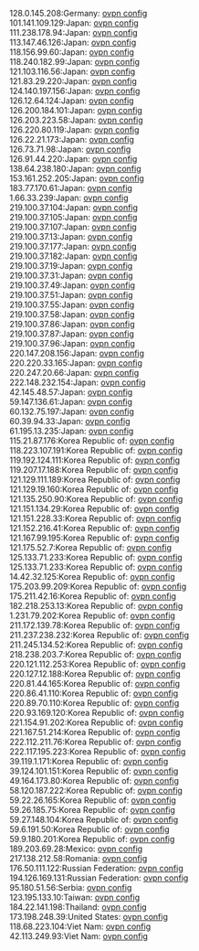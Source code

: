 128.0.145.208:Germany: [ovpn config](vpn/128_0_145_208.ovpn)  
101.141.109.129:Japan: [ovpn config](vpn/101_141_109_129.ovpn)  
111.238.178.94:Japan: [ovpn config](vpn/111_238_178_94.ovpn)  
113.147.46.126:Japan: [ovpn config](vpn/113_147_46_126.ovpn)  
118.156.99.60:Japan: [ovpn config](vpn/118_156_99_60.ovpn)  
118.240.182.99:Japan: [ovpn config](vpn/118_240_182_99.ovpn)  
121.103.116.56:Japan: [ovpn config](vpn/121_103_116_56.ovpn)  
121.83.29.220:Japan: [ovpn config](vpn/121_83_29_220.ovpn)  
124.140.197.156:Japan: [ovpn config](vpn/124_140_197_156.ovpn)  
126.12.64.124:Japan: [ovpn config](vpn/126_12_64_124.ovpn)  
126.200.184.101:Japan: [ovpn config](vpn/126_200_184_101.ovpn)  
126.203.223.58:Japan: [ovpn config](vpn/126_203_223_58.ovpn)  
126.220.80.119:Japan: [ovpn config](vpn/126_220_80_119.ovpn)  
126.22.21.173:Japan: [ovpn config](vpn/126_22_21_173.ovpn)  
126.73.71.98:Japan: [ovpn config](vpn/126_73_71_98.ovpn)  
126.91.44.220:Japan: [ovpn config](vpn/126_91_44_220.ovpn)  
138.64.238.180:Japan: [ovpn config](vpn/138_64_238_180.ovpn)  
153.161.252.205:Japan: [ovpn config](vpn/153_161_252_205.ovpn)  
183.77.170.61:Japan: [ovpn config](vpn/183_77_170_61.ovpn)  
1.66.33.239:Japan: [ovpn config](vpn/1_66_33_239.ovpn)  
219.100.37.104:Japan: [ovpn config](vpn/219_100_37_104.ovpn)  
219.100.37.105:Japan: [ovpn config](vpn/219_100_37_105.ovpn)  
219.100.37.107:Japan: [ovpn config](vpn/219_100_37_107.ovpn)  
219.100.37.13:Japan: [ovpn config](vpn/219_100_37_13.ovpn)  
219.100.37.177:Japan: [ovpn config](vpn/219_100_37_177.ovpn)  
219.100.37.182:Japan: [ovpn config](vpn/219_100_37_182.ovpn)  
219.100.37.19:Japan: [ovpn config](vpn/219_100_37_19.ovpn)  
219.100.37.31:Japan: [ovpn config](vpn/219_100_37_31.ovpn)  
219.100.37.49:Japan: [ovpn config](vpn/219_100_37_49.ovpn)  
219.100.37.51:Japan: [ovpn config](vpn/219_100_37_51.ovpn)  
219.100.37.55:Japan: [ovpn config](vpn/219_100_37_55.ovpn)  
219.100.37.58:Japan: [ovpn config](vpn/219_100_37_58.ovpn)  
219.100.37.86:Japan: [ovpn config](vpn/219_100_37_86.ovpn)  
219.100.37.87:Japan: [ovpn config](vpn/219_100_37_87.ovpn)  
219.100.37.96:Japan: [ovpn config](vpn/219_100_37_96.ovpn)  
220.147.208.156:Japan: [ovpn config](vpn/220_147_208_156.ovpn)  
220.220.33.165:Japan: [ovpn config](vpn/220_220_33_165.ovpn)  
220.247.20.66:Japan: [ovpn config](vpn/220_247_20_66.ovpn)  
222.148.232.154:Japan: [ovpn config](vpn/222_148_232_154.ovpn)  
42.145.48.57:Japan: [ovpn config](vpn/42_145_48_57.ovpn)  
59.147.136.61:Japan: [ovpn config](vpn/59_147_136_61.ovpn)  
60.132.75.197:Japan: [ovpn config](vpn/60_132_75_197.ovpn)  
60.39.94.33:Japan: [ovpn config](vpn/60_39_94_33.ovpn)  
61.195.13.235:Japan: [ovpn config](vpn/61_195_13_235.ovpn)  
115.21.87.176:Korea Republic of: [ovpn config](vpn/115_21_87_176.ovpn)  
118.223.107.191:Korea Republic of: [ovpn config](vpn/118_223_107_191.ovpn)  
119.192.124.111:Korea Republic of: [ovpn config](vpn/119_192_124_111.ovpn)  
119.207.17.188:Korea Republic of: [ovpn config](vpn/119_207_17_188.ovpn)  
121.129.111.189:Korea Republic of: [ovpn config](vpn/121_129_111_189.ovpn)  
121.129.19.160:Korea Republic of: [ovpn config](vpn/121_129_19_160.ovpn)  
121.135.250.90:Korea Republic of: [ovpn config](vpn/121_135_250_90.ovpn)  
121.151.134.29:Korea Republic of: [ovpn config](vpn/121_151_134_29.ovpn)  
121.151.228.33:Korea Republic of: [ovpn config](vpn/121_151_228_33.ovpn)  
121.152.216.41:Korea Republic of: [ovpn config](vpn/121_152_216_41.ovpn)  
121.167.99.195:Korea Republic of: [ovpn config](vpn/121_167_99_195.ovpn)  
121.175.52.7:Korea Republic of: [ovpn config](vpn/121_175_52_7.ovpn)  
125.133.71.233:Korea Republic of: [ovpn config](vpn/125_133_71_233.ovpn)  
125.133.71.233:Korea Republic of: [ovpn config](vpn/125_133_71_233.ovpn)  
14.42.32.125:Korea Republic of: [ovpn config](vpn/14_42_32_125.ovpn)  
175.203.99.209:Korea Republic of: [ovpn config](vpn/175_203_99_209.ovpn)  
175.211.42.16:Korea Republic of: [ovpn config](vpn/175_211_42_16.ovpn)  
182.218.253.13:Korea Republic of: [ovpn config](vpn/182_218_253_13.ovpn)  
1.231.79.202:Korea Republic of: [ovpn config](vpn/1_231_79_202.ovpn)  
211.172.139.78:Korea Republic of: [ovpn config](vpn/211_172_139_78.ovpn)  
211.237.238.232:Korea Republic of: [ovpn config](vpn/211_237_238_232.ovpn)  
211.245.134.52:Korea Republic of: [ovpn config](vpn/211_245_134_52.ovpn)  
218.238.203.7:Korea Republic of: [ovpn config](vpn/218_238_203_7.ovpn)  
220.121.112.253:Korea Republic of: [ovpn config](vpn/220_121_112_253.ovpn)  
220.127.12.188:Korea Republic of: [ovpn config](vpn/220_127_12_188.ovpn)  
220.81.44.165:Korea Republic of: [ovpn config](vpn/220_81_44_165.ovpn)  
220.86.41.110:Korea Republic of: [ovpn config](vpn/220_86_41_110.ovpn)  
220.89.70.110:Korea Republic of: [ovpn config](vpn/220_89_70_110.ovpn)  
220.93.169.120:Korea Republic of: [ovpn config](vpn/220_93_169_120.ovpn)  
221.154.91.202:Korea Republic of: [ovpn config](vpn/221_154_91_202.ovpn)  
221.167.51.214:Korea Republic of: [ovpn config](vpn/221_167_51_214.ovpn)  
222.112.211.76:Korea Republic of: [ovpn config](vpn/222_112_211_76.ovpn)  
222.117.195.223:Korea Republic of: [ovpn config](vpn/222_117_195_223.ovpn)  
39.119.1.171:Korea Republic of: [ovpn config](vpn/39_119_1_171.ovpn)  
39.124.101.151:Korea Republic of: [ovpn config](vpn/39_124_101_151.ovpn)  
49.164.173.80:Korea Republic of: [ovpn config](vpn/49_164_173_80.ovpn)  
58.120.187.222:Korea Republic of: [ovpn config](vpn/58_120_187_222.ovpn)  
59.22.26.165:Korea Republic of: [ovpn config](vpn/59_22_26_165.ovpn)  
59.26.185.75:Korea Republic of: [ovpn config](vpn/59_26_185_75.ovpn)  
59.27.148.104:Korea Republic of: [ovpn config](vpn/59_27_148_104.ovpn)  
59.6.191.50:Korea Republic of: [ovpn config](vpn/59_6_191_50.ovpn)  
59.9.180.201:Korea Republic of: [ovpn config](vpn/59_9_180_201.ovpn)  
189.203.69.28:Mexico: [ovpn config](vpn/189_203_69_28.ovpn)  
217.138.212.58:Romania: [ovpn config](vpn/217_138_212_58.ovpn)  
176.50.111.122:Russian Federation: [ovpn config](vpn/176_50_111_122.ovpn)  
194.126.169.131:Russian Federation: [ovpn config](vpn/194_126_169_131.ovpn)  
95.180.51.56:Serbia: [ovpn config](vpn/95_180_51_56.ovpn)  
123.195.133.10:Taiwan: [ovpn config](vpn/123_195_133_10.ovpn)  
184.22.141.198:Thailand: [ovpn config](vpn/184_22_141_198.ovpn)  
173.198.248.39:United States: [ovpn config](vpn/173_198_248_39.ovpn)  
118.68.223.104:Viet Nam: [ovpn config](vpn/118_68_223_104.ovpn)  
42.113.249.93:Viet Nam: [ovpn config](vpn/42_113_249_93.ovpn)  
